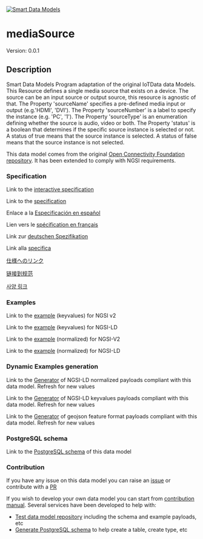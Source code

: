 [![Smart Data Models](https://smartdatamodels.org/wp-content/uploads/2022/01/SmartDataModels_logo.png "Logo")](https://smartdatamodels.org)
# mediaSource
Version: 0.0.1

## Description 

Smart Data Models Program adaptation of the original IoTData data Models. This Resource defines a single media source that exists on a device. The source can be an input source or output source, this resource is agnostic of that. The Property 'sourceName' specifies a pre-defined media input or output (e.g.'HDMI', 'DVI'). The Property 'sourceNumber' is a label to specify the instance (e.g. 'PC', '1'). The Property 'sourceType' is an enumeration defining whether the source is audio, video or both. The Property 'status' is a boolean that determines if the specific source instance is selected or not.  A status of true means that the source instance is selected.  A status of false means that the source instance is not selected.

This data model comes from the original [Open Connectivity Foundation repository](https://github.com/openconnectivityfoundation/IoTDataModels). It has been extended to comply with NGSI requirements.
### Specification

Link to the [interactive specification](https://swagger.lab.fiware.org/?url=https://smart-data-models.github.io/dataModel.OCF/mediaSource/swagger.yaml)

Link to the [specification](https://github.com/smart-data-models/dataModel.OCF/blob/master/mediaSource/doc/spec.md)

Enlace a la [Especificación en español](https://github.com/smart-data-models/dataModel.OCF/blob/master/mediaSource/doc/spec_ES.md)

Lien vers le [spécification en français](https://github.com/smart-data-models/dataModel.OCF/blob/master/mediaSource/doc/spec_FR.md)

Link zur [deutschen Spezifikation](https://github.com/smart-data-models/dataModel.OCF/blob/master/mediaSource/doc/spec_DE.md)

Link alla [specifica](https://github.com/smart-data-models/dataModel.OCF/blob/master/mediaSource/doc/spec_IT.md)

[仕様へのリンク](https://github.com/smart-data-models/dataModel.OCF/blob/master/mediaSource/doc/spec_JA.md)

[链接到规范](https://github.com/smart-data-models/dataModel.OCF/blob/master/mediaSource/doc/spec_ZH.md)

[사양 링크](https://github.com/smart-data-models/dataModel.OCF/blob/master/mediaSource/doc/spec_KO.md)
### Examples

Link to the [example](https://smart-data-models.github.io/dataModel.OCF/mediaSource/examples/example.json) (keyvalues) for NGSI v2

Link to the [example](https://smart-data-models.github.io/dataModel.OCF/mediaSource/examples/example.jsonld) (keyvalues) for NGSI-LD

Link to the [example](https://smart-data-models.github.io/dataModel.OCF/mediaSource/examples/example-normalized.json) (normalized) for NGSI-V2

Link to the [example](https://smart-data-models.github.io/dataModel.OCF/mediaSource/examples/example-normalized.jsonld) (normalized) for NGSI-LD
### Dynamic Examples generation

Link to the [Generator](https://smartdatamodels.org/extra/ngsi-ld_generator.php?schemaUrl=https://raw.githubusercontent.com/smart-data-models/dataModel.OCF/master/mediaSource/schema.json&email=info@smartdatamodels.org) of NGSI-LD normalized payloads compliant with this data model. Refresh for new values

Link to the [Generator](https://smartdatamodels.org/extra/ngsi-ld_generator_keyvalues.php?schemaUrl=https://raw.githubusercontent.com/smart-data-models/dataModel.OCF/master/mediaSource/schema.json&email=info@smartdatamodels.org) of NGSI-LD keyvalues payloads compliant with this data model. Refresh for new values

Link to the [Generator](https://smartdatamodels.org/extra/geojson_features_generator.php?schemaUrl=https://raw.githubusercontent.com/smart-data-models/dataModel.OCF/master/mediaSource/schema.json&email=info@smartdatamodels.org) of geojson feature format payloads compliant with this data model. Refresh for new values
### PostgreSQL schema

Link to the [PostgreSQL schema](https://github.com/smart-data-models/dataModel.OCF/blob/master/mediaSource/schema.sql) of this data model
### Contribution

 If you have any issue on this data model you can raise an [issue](https://github.com/smart-data-models/dataModel.OCF/issues)  or contribute with a [PR](https://github.com/smart-data-models/dataModel.OCF/pulls)

 If you wish to develop your own data model you can start from [contribution manual](https://bit.ly/contribution_manual). Several services have been developed to help with: 
 - [Test data model repository](https://smartdatamodels.org/index.php/data-models-contribution-api/) including the schema and example payloads, etc
 - [Generate PostgreSQL schema](https://smartdatamodels.org/index.php/sql-service/) to help create a table, create type, etc